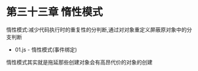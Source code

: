# 第三十三章 惰性模式

惰性模式:减少代码执行时的重复性的分判断,通过对对象重定义屏蔽原对象中的分支判断

*   01.js - 惰性模式(事件绑定)

惰性模式其实就是拖延那些创建对象会有高昂代价的对象的创建